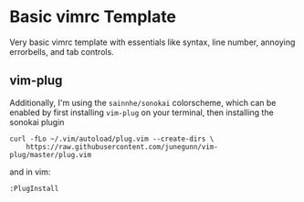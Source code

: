 # Basic vimrc Template

Very basic vimrc template with essentials like syntax, line number, annoying errorbells, and tab controls.

## vim-plug

Additionally, I'm using the `sainnhe/sonokai` colorscheme, which can be enabled by first installing `vim-plug` on your terminal, then installing the sonokai plugin

```
curl -fLo ~/.vim/autoload/plug.vim --create-dirs \
    https://raw.githubusercontent.com/junegunn/vim-plug/master/plug.vim
```

and in vim:

```
:PlugInstall
```
